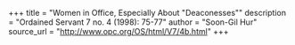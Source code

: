 +++
title = "Women in Office, Especially About \"Deaconesses\""
description = "Ordained Servant 7 no. 4 (1998): 75-77"
author = "Soon-Gil Hur"
source_url = "http://www.opc.org/OS/html/V7/4b.html"
+++
